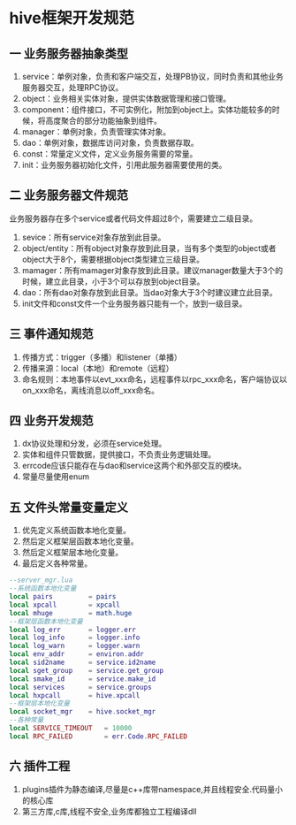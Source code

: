 ﻿
# hive框架开发规范

## 一 业务服务器抽象类型

1. service：单例对象，负责和客户端交互，处理PB协议，同时负责和其他业务服务器交互，处理RPC协议。
2. object：业务相关实体对象，提供实体数据管理和接口管理。
3. component：组件接口，不可实例化，附加到object上。实体功能较多的时候，将高度聚合的部分功能抽象到组件。
4. manager：单例对象，负责管理实体对象。
5. dao：单例对象，数据库访问对象，负责数据存取。
6. const：常量定义文件，定义业务服务需要的常量。
7. init：业务服务器初始化文件，引用此服务器需要使用的类。

## 二 业务服务器文件规范

业务服务器存在多个service或者代码文件超过8个，需要建立二级目录。

1. sevice：所有service对象存放到此目录。
2. object/entity：所有object对象存放到此目录，当有多个类型的object或者object大于8个，需要根据object类型建立三级目录。
3. mamager：所有mamager对象存放到此目录。建议manager数量大于3个的时候，建立此目录，小于3个可以存放到object目录。
4. dao：所有dao对象存放到此目录。当dao对象大于3个时建议建立此目录。
5. init文件和const文件一个业务服务器只能有一个，放到一级目录。

## 三 事件通知规范

1. 传播方式：trigger（多播）和listener（单播）
2. 传播来源：local（本地）和remote（远程）
3. 命名规则：本地事件以evt_xxx命名，远程事件以rpc_xxx命名，客户端协议以on_xxx命名，离线消息以off_xxx命名。

## 四 业务开发规范

1. dx协议处理和分发，必须在service处理。
2. 实体和组件只管数据，提供接口，不负责业务逻辑处理。
3. errcode应该只能存在与dao和service这两个和外部交互的模块。
4. 常量尽量使用enum

## 五 文件头常量变量定义

1. 优先定义系统函数本地化变量。
2. 然后定义框架层函数本地化变量。
3. 然后定义框架层本地化变量。
4. 最后定义各种常量。

```lua
--server_mgr.lua
--系统函数本地化变量
local pairs         = pairs
local xpcall        = xpcall
local mhuge         = math.huge
--框架层函数本地化变量
local log_err       = logger.err
local log_info      = logger.info
local log_warn      = logger.warn
local env_addr      = environ.addr
local sid2name      = service.id2name
local sget_group    = service.get_group
local smake_id      = service.make_id
local services      = service.groups
local hxpcall       = hive.xpcall
--框架层本地化变量
local socket_mgr    = hive.socket_mgr
--各种常量
local SERVICE_TIMEOUT   = 10000
local RPC_FAILED        = err.Code.RPC_FAILED
```
## 六 插件工程

1. plugins插件为静态编译,尽量是c++库带namespace,并且线程安全.代码量小的核心库
2. 第三方库,c库,线程不安全,业务库都独立工程编译dll

